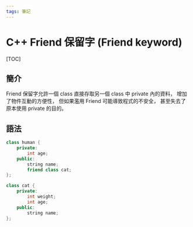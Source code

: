 ```yaml
---
tags: 筆記
---
```


# C++ Friend 保留字 (Friend keyword)

[TOC]

## 簡介

Friend 保留字允許一個 class 直接存取另一個 class 中 private 內的資料，
增加了物件互動的方便性，
但如果濫用 Friend 可能導致程式的不安全，
甚至失去了原本使用 private 的目的。

## 語法

```cpp
class human {
    private:
        int age;
    public:
        string name;
        friend class cat;
};

class cat {
    private:
        int weight;
        int age;
    public:
        string name;
};
```



<!-- 未完成 -->